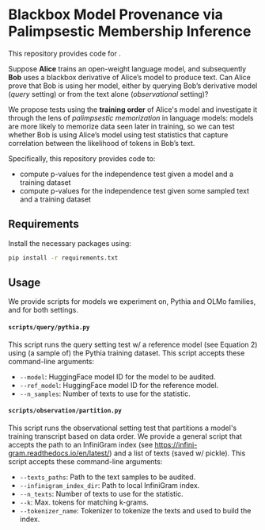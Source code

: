 # Blackbox Model Provenance via Palimpsestic Membership Inference
This repository provides code for . 

Suppose **Alice** trains an open-weight language model, and subsequently **Bob** uses a blackbox derivative of
Alice’s model to produce text. Can Alice prove that
Bob is using her model, either by querying Bob’s derivative model (_query_ setting) or from the text alone (_observational_ setting)?

We propose tests using the **training order** of Alice's model and investigate it through the
lens of _palimpsestic memorization_ in language models: models are more likely
to memorize data seen later in training, so we can test whether Bob is using
Alice’s model using test statistics that capture correlation between the likelihood
of tokens in Bob’s text. 

Specifically, this repository provides code to: 
- compute p-values for the independence test given a model and a training dataset
- compute p-values for the independence test given some sampled text and a training dataset

## Requirements

Install the necessary packages using:

```bash
pip install -r requirements.txt
```

## Usage 

We provide scripts for models we experiment on, Pythia and OLMo families, and for both settings. 

#### `scripts/query/pythia.py` 
This script runs the query setting test w/ a reference model (see Equation 2) using (a sample of) the Pythia training dataset. 
This script accepts these command-line arguments: 
- `--model`: HuggingFace model ID for the model to be audited.
- `--ref_model`: HuggingFace model ID for the reference model.
- `--n_samples`: Number of texts to use for the statistic.

#### `scripts/observation/partition.py` 
This script runs the observational setting test that partitions a model's training transcript based on data order. We provide a general script that accepts the path to 
an InfiniGram index (see https://infini-gram.readthedocs.io/en/latest/) and a list of texts (saved w/ pickle). 
This script accepts these command-line arguments: 
- `--texts_paths`: Path to the text samples to be audited. 
- `--infinigram_index_dir`: Path to local InfiniGram index. 
- `--n_texts`: Number of texts to use for the statistic.
- `--k`: Max. tokens for matching k-grams.
- `--tokenizer_name`: Tokenizer to tokenize the texts and used to build the index. 
